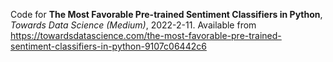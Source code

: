 Code for **The Most Favorable Pre-trained Sentiment Classifiers in Python**, *Towards Data Science (Medium)*, 2022-2-11. Available from https://towardsdatascience.com/the-most-favorable-pre-trained-sentiment-classifiers-in-python-9107c06442c6
